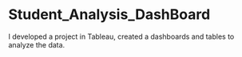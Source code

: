 # Student_Analysis_DashBoard
I developed a project in Tableau, created a dashboards and tables to analyze the data.
